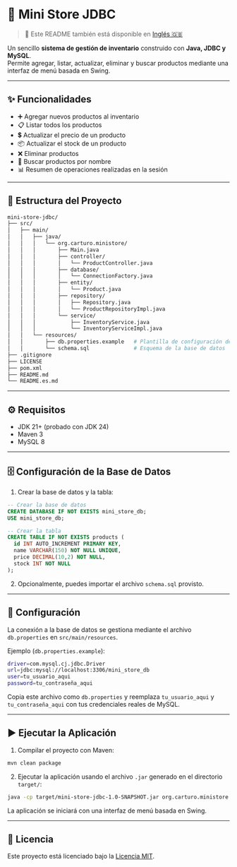 # 🛒 Mini Store JDBC

> 📄 Este README también está disponible en [Inglés 🇬🇧](README.md)

Un sencillo **sistema de gestión de inventario** construido con **Java, JDBC y MySQL**.  
Permite agregar, listar, actualizar, eliminar y buscar productos mediante una interfaz de menú basada en Swing.

---

## ✨ Funcionalidades

- ➕ Agregar nuevos productos al inventario
- 📋 Listar todos los productos
- 💲 Actualizar el precio de un producto
- 📦 Actualizar el stock de un producto
- ❌ Eliminar productos
- 🔎 Buscar productos por nombre
- 📊 Resumen de operaciones realizadas en la sesión

---

## 📂 Estructura del Proyecto

```bash
mini-store-jdbc/
├── src/
│   ├── main/
│   │   ├── java/
│   │   │   └── org.carturo.ministore/
│   │   │       ├── Main.java
│   │   │       ├── controller/
│   │   │       │   └── ProductController.java
│   │   │       ├── database/
│   │   │       │   └── ConnectionFactory.java
│   │   │       ├── entity/
│   │   │       │   └── Product.java
│   │   │       ├── repository/
│   │   │       │   ├── Repository.java
│   │   │       │   └── ProductRepositoryImpl.java
│   │   │       └── service/
│   │   │           ├── InventoryService.java
│   │   │           └── InventoryServiceImpl.java
│   │   └── resources/
│   │       ├── db.properties.example   # Plantilla de configuración de la base de datos
│   │       └── schema.sql              # Esquema de la base de datos
├── .gitignore
├── LICENSE
├── pom.xml
├── README.md
└── README.es.md
```

---

## ⚙️ Requisitos

- JDK 21+ (probado con JDK 24)
- Maven 3
- MySQL 8

---

## 🗄️ Configuración de la Base de Datos

1. Crear la base de datos y la tabla:

```sql
-- Crear la base de datos
CREATE DATABASE IF NOT EXISTS mini_store_db;
USE mini_store_db;

-- Crear la tabla
CREATE TABLE IF NOT EXISTS products (
  id INT AUTO_INCREMENT PRIMARY KEY,
  name VARCHAR(150) NOT NULL UNIQUE,
  price DECIMAL(10,2) NOT NULL,
  stock INT NOT NULL
);
```

2. Opcionalmente, puedes importar el archivo `schema.sql` provisto.

---

## 🔑 Configuración

La conexión a la base de datos se gestiona mediante el archivo `db.properties` en `src/main/resources`.

Ejemplo (`db.properties.example`):

```bash
driver=com.mysql.cj.jdbc.Driver
url=jdbc:mysql://localhost:3306/mini_store_db
user=tu_usuario_aqui
password=tu_contraseña_aqui
```

Copia este archivo como `db.properties` y reemplaza `tu_usuario_aqui` y `tu_contraseña_aqui` con tus credenciales reales de MySQL.

---

## ▶️ Ejecutar la Aplicación

1. Compilar el proyecto con Maven:

```bash
mvn clean package
```

2. Ejecutar la aplicación usando el archivo `.jar` generado en el directorio `target/`:

```bash
java -cp target/mini-store-jdbc-1.0-SNAPSHOT.jar org.carturo.ministore.Main
```

La aplicación se iniciará con una interfaz de menú basada en Swing.

---

## 📜 Licencia

Este proyecto está licenciado bajo la [Licencia MIT](LICENSE).